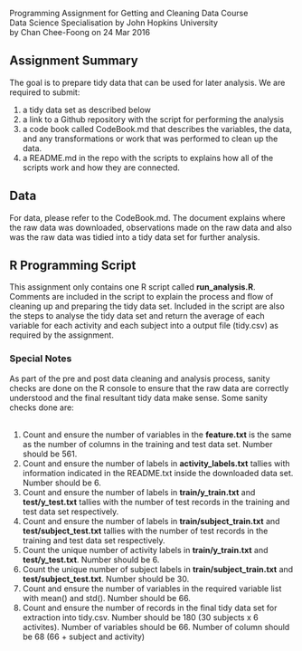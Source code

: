 Programming Assignment for Getting and Cleaning Data Course<br>
Data Science Specialisation by John Hopkins University<br>
by Chan Chee-Foong on 24 Mar 2016<br>

## Assignment Summary
The goal is to prepare tidy data that can be used for later analysis.  We are required to submit: <br>
1) a tidy data set as described below<br>
2) a link to a Github repository with the script for performing the analysis<br>
3) a code book called CodeBook.md that describes the variables, the data, and any transformations or work that was performed to clean up the data.<br>
4) a README.md in the repo with the scripts to explains how all of the scripts work and how they are connected.


## Data
For data, please refer to the CodeBook.md.  The document explains where the raw data was downloaded, observations made on the raw data and also was the raw data was tidied into a tidy data set for further analysis.

## R Programming Script
This assignment only contains one R script called <B>run_analysis.R</B>.  Comments are included in the script to explain the process and flow of cleaning up and preparing the tidy data set.  Included in the script are also the steps to analyse the tidy data set and return the average of each variable for each activity and each subject into a output file (tidy.csv) as required by the assignment.

### Special Notes
As part of the pre and post data cleaning and analysis process, sanity checks are done on the R console to ensure that the raw data are correctly understood and the final resultant tidy data make sense.  Some sanity checks done are:<br><br>
1) Count and ensure the number of variables in the <B>feature.txt</B> is the same as the number of columns in the training and test data set. Number should be 561.<br>
2) Count and ensure the number of labels in <B>activity_labels.txt</B> tallies with information indicated in the README.txt inside the downloaded data set.  Number should be 6.<br>
3) Count and ensure the number of labels in <B>train/y_train.txt</B> and <B>test/y_test.txt</B> tallies with the number of test records in the training and test data set respectively.<br>
4) Count and ensure the number of labels in <B>train/subject_train.txt</B> and <B>test/subject_test.txt</B> tallies with the number of test records in the training and test data set respectively.<br>
5) Count the unique number of activity labels in <B>train/y_train.txt</B> and <B>test/y_test.txt</B>. Number should be 6.<br>
6) Count the unique number of subject labels in <B>train/subject_train.txt</B> and <B>test/subject_test.txt</B>.  Number should be 30.<br>
7) Count and ensure the number of variables in the required variable list with mean() and std().  Number should be 66.<br>
8) Count and ensure the number of records in the final tidy data set for extraction into tidy.csv.  Number should be 180 (30 subjects x 6 activites).  Number of variables should be 66.  Number of column should be 68 (66 + subject and activity) <br>



